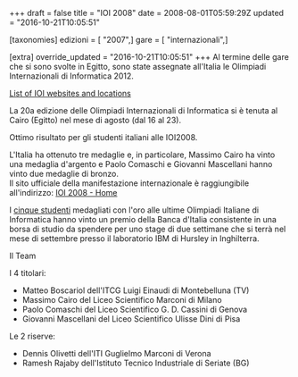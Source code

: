 +++
draft = false
title = "IOI 2008"
date = 2008-08-01T05:59:29Z
updated = "2016-10-21T10:05:51"

[taxonomies]
edizioni = [ "2007",]
gare = [ "internazionali",]

[extra]
override_updated = "2016-10-21T10:05:51"
+++
Al termine delle gare che si sono svolte in Egitto, sono state assegnate all'Italia le Olimpiadi Internazionali di Informatica 2012.

[List of IOI websites and locations](http://en.wikipedia.org/wiki/International_Olympiad_in_Informatics#List_of_IOI_websites_and_locations)

La 20a edizione delle Olimpiadi Internazionali di Informatica si è tenuta al Cairo (Egitto) nel mese di agosto (dal 16 al 23).

Ottimo risultato per gli studenti italiani alle IOI2008.

L'Italia ha ottenuto tre medaglie e, in particolare, Massimo Cairo ha vinto una medaglia d'argento e Paolo Comaschi e Giovanni Mascellani hanno vinto due medaglie di bronzo.<br/>Il sito ufficiale della manifestazione internazionale è raggiungibile all'indirizzo: [IOI 2008 - Home](http://www.ioi2008.org/)

I [cinque studenti](olimpiadiItaliane/medagliati.htm) medagliati con l'oro alle ultime Olimpiadi Italiane di Informatica hanno vinto un premio della Banca d'Italia consistente in una borsa di studio da spendere per uno stage di due settimane che si terrà nel mese di settembre presso il laboratorio IBM di Hursley in Inghilterra.

Il Team

I 4 titolari:

* Matteo Boscariol dell'ITCG Luigi Einaudi di Montebelluna (TV)
* Massimo Cairo del Liceo Scientifico Marconi di Milano
* Paolo Comaschi del Liceo Scientifico G. D. Cassini di Genova
* Giovanni Mascellani del Liceo Scientifico Ulisse Dini di Pisa

Le 2 riserve:

* Dennis Olivetti dell'ITI Guglielmo Marconi di Verona
* Ramesh Rajaby dell'Istituto Tecnico Industriale di Seriate (BG)
